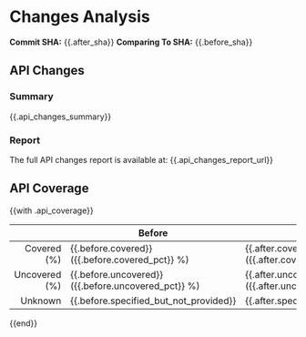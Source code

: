 # Changes Analysis

**Commit SHA:** {{.after_sha}}
**Comparing To SHA:** {{.before_sha}}

## API Changes

### Summary
{{.api_changes_summary}}

### Report
The full API changes report is available at: {{.api_changes_report_url}}

## API Coverage
{{with .api_coverage}}

|               | Before                                              | After                                             | Δ                                                 |
|--------------:|-----------------------------------------------------|---------------------------------------------------|---------------------------------------------------|
|   Covered (%) | {{.before.covered}} ({{.before.covered_pct}} %)     | {{.after.covered}} ({{.after.covered_pct}} %)     | {{.covered_delta}} ({{.covered_pct_delta}} %)     |
| Uncovered (%) | {{.before.uncovered}} ({{.before.uncovered_pct}} %) | {{.after.uncovered}} ({{.after.uncovered_pct}} %) | {{.uncovered_delta}} ({{.uncovered_pct_delta}} %) |
|       Unknown | {{.before.specified_but_not_provided}}              | {{.after.specified_but_not_provided}}             | {{.specified_but_not_provided_delta}}             |

{{end}}